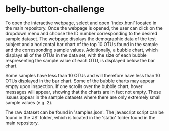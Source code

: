 # belly-button-challenge

To open the interactive webpage, select and open 'index.html' located in the main repository. Once the webpage is opened, the user can click on the dropdown menu and choose the ID number corresponding to the desired sample dataset. The webpage displays the demographic data of the test subject and a horizontal bar chart of the top 10 OTUs found in the sample and the corresponding sample values. Additionally, a bubble chart, which displays all of the OTUs in the data set, with the size of each bubble respresenting the sample value of each OTU, is displayed below the bar chart. 

Some samples have less than 10 OTUs and will therefore have less than 10 OTUs displayed in the bar chart. Some of the bubble charts may appear empty upon inspection. If one scrolls over the bubble chart, hover messages will appear, showing that the charts are in fact not empty. These issues appear in the sample datasets where there are only extremely small sample values (e.g. 2). 

The raw dataset can be found in 'samples.json'. The javascript script can be found in the 'JS' folder, which is located in the 'static' folder found in the main repository.


